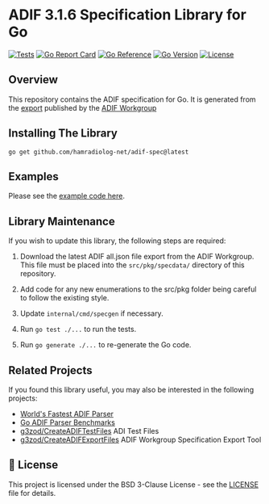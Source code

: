# ADIF 3.1.6 Specification Library for Go

[![Tests](https://github.com/hamradiolog-net/adif-spec/actions/workflows/test.yml/badge.svg)](https://github.com/hamradiolog-net/adif-spec/actions/workflows/test.yml)
[![Go Report Card](https://goreportcard.com/badge/github.com/hamradiolog-net/adif-spec)](https://goreportcard.com/report/github.com/hamradiolog-net/adif-spec)
[![Go Reference](https://pkg.go.dev/badge/github.com/hamradiolog-net/adif-spec.svg)](https://pkg.go.dev/github.com/hamradiolog-net/adif-spec)
[![Go Version](https://img.shields.io/github/go-mod/go-version/hamradiolog-net/adif-spec)](https://github.com/hamradiolog-net/adif-spec/blob/main/go.mod)
[![License](https://img.shields.io/github/license/hamradiolog-net/adif-spec)](https://github.com/hamradiolog-net/adif-spec/blob/main/LICENSE)

## Overview

This repository contains the ADIF specification for Go.
It is generated from the [export](https://adif.org.uk/proposed/316/ADIF_316_resources_2025_08_27.zip) published by the [ADIF Workgroup](https://www.adif.org/)

## Installing The Library

`go get github.com/hamradiolog-net/adif-spec@latest`

## Examples

Please see the [example code here](example_test.go).

## Library Maintenance

If you wish to update this library, the following steps are required:

1. Download the latest ADIF all.json file export from the ADIF Workgroup. This file must be placed into the `src/pkg/specdata/` directory of this repository.

2. Add code for any new enumerations to the src/pkg folder being careful to follow the existing style.

3. Update `internal/cmd/specgen` if necessary.

4. Run `go test ./...` to run the tests.

5. Run `go generate ./...` to re-generate the Go code.

## Related Projects

If you found this library useful, you may also be interested in the following projects:

- [World's Fastest ADIF Parser](https://github.com/hamradiolog-net/adif)
- [Go ADIF Parser Benchmarks](https://github.com/hamradiolog-net/adif-benchmark)
- [g3zod/CreateADIFTestFiles](https://github.com/g3zod/CreateADIFTestFiles) ADI Test Files
- [g3zod/CreateADIFExportFiles](https://github.com/g3zod/CreateADIFExportFiles) ADIF Workgroup Specification Export Tool

## 📝 License

This project is licensed under the BSD 3-Clause License - see the [LICENSE](LICENSE) file for details.
